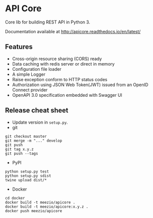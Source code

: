 # API Core

Core lib for building REST API in Python 3.

Documentation available at http://apicore.readthedocs.io/en/latest/

## Features

* Cross-origin resource sharing (CORS) ready
* Data caching with redis server or direct in memory
* Configuration file loader
* A simple Logger
* Raise exception conform to HTTP status codes
* Authorization using JSON Web Token(JWT) issued from an OpenID Connect provider
* OpenAPI 3.0 specification embedded with Swagger UI

## Release cheat sheet

* Update version in ``setup.py``.
* git
```
git checkout master
git merge -m "..." develop
git push
git tag x.y.z
git push --tags
```
* PyPI
```
python setup.py test
python setup.py sdist
twine upload dist/*
```
* Docker
```
cd docker
docker build -t meezio/apicore .
docker build -t meezio/apicore:x.y.z .
docker push meezio/apicore
```
